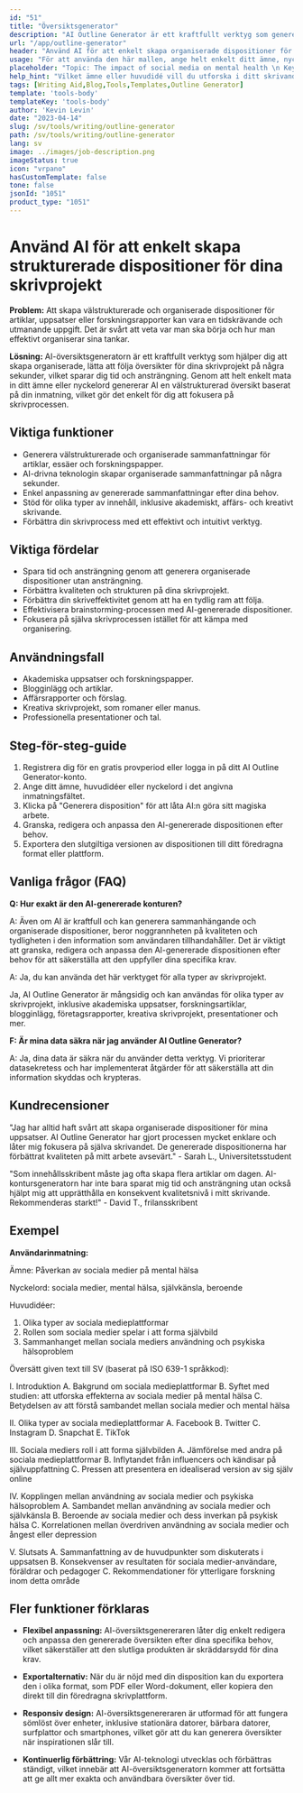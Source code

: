 ```yaml
---
id: "51"
title: "Översiktsgenerator"
description: "AI Outline Generator är ett kraftfullt verktyg som genererar välstrukturerade dispositioner för artiklar, uppsatser och forskningsrapporter med hjälp av artificiell intelligens. Genom att ange ditt ämne eller nyckelord kan detta verktyg spara tid och ansträngning genom att skapa en organiserad, lätt att följa disposition för dina skrivprojekt."
url: "/app/outline-generator"
header: "Använd AI för att enkelt skapa organiserade dispositioner för dina skrivprojekt."
usage: "För att använda den här mallen, ange helt enkelt ditt ämne, nyckelord eller huvudidéer. Outline Generator kommer sedan att ge en organiserad struktur baserad på ditt inmatning, vilket gör det enkelt för dig att strukturera ditt skrivande."
placeholder: "Topic: The impact of social media on mental health \n Keywords: social media, mental health, self-esteem, addiction \n Main ideas: \n1. Different types of social media platforms\n2. The role of social media in shaping self-image\n3. The link between social media usage and mental health issues"
help_hint: "Vilket ämne eller huvudidé vill du utforska i ditt skrivande? Ange ditt ämne, huvudidéer eller nyckelord, och AI-översiktsgeneratorn kommer att ge en välstrukturerad översikt för ditt projekt."
tags: [Writing Aid,Blog,Tools,Templates,Outline Generator]
template: 'tools-body'
templateKey: 'tools-body'
author: 'Kevin Levin'
date: "2023-04-14"
slug: /sv/tools/writing/outline-generator
path: /sv/tools/writing/outline-generator
lang: sv
image: ../images/job-description.png
imageStatus: true
icon: "vrpano"
hasCustomTemplate: false
tone: false
jsonId: "1051"
product_type: "1051"
---
```

# Använd AI för att enkelt skapa strukturerade dispositioner för dina skrivprojekt

**Problem:** Att skapa välstrukturerade och organiserade dispositioner för artiklar, uppsatser eller forskningsrapporter kan vara en tidskrävande och utmanande uppgift. Det är svårt att veta var man ska börja och hur man effektivt organiserar sina tankar.

**Lösning:** AI-översiktsgeneratorn är ett kraftfullt verktyg som hjälper dig att skapa organiserade, lätta att följa översikter för dina skrivprojekt på några sekunder, vilket sparar dig tid och ansträngning. Genom att helt enkelt mata in ditt ämne eller nyckelord genererar AI en välstrukturerad översikt baserat på din inmatning, vilket gör det enkelt för dig att fokusera på skrivprocessen.

## Viktiga funktioner

- Generera välstrukturerade och organiserade sammanfattningar för artiklar, essäer och forskningspapper.
- AI-drivna teknologin skapar organiserade sammanfattningar på några sekunder.
- Enkel anpassning av genererade sammanfattningar efter dina behov.
- Stöd för olika typer av innehåll, inklusive akademiskt, affärs- och kreativt skrivande.
- Förbättra din skrivprocess med ett effektivt och intuitivt verktyg.

## Viktiga fördelar

- Spara tid och ansträngning genom att generera organiserade dispositioner utan ansträngning.
- Förbättra kvaliteten och strukturen på dina skrivprojekt.
- Förbättra din skriveffektivitet genom att ha en tydlig ram att följa.
- Effektivisera brainstorming-processen med AI-genererade dispositioner.
- Fokusera på själva skrivprocessen istället för att kämpa med organisering.

## Användningsfall

- Akademiska uppsatser och forskningspapper.
- Blogginlägg och artiklar.
- Affärsrapporter och förslag.
- Kreativa skrivprojekt, som romaner eller manus.
- Professionella presentationer och tal.

## Steg-för-steg-guide

1. Registrera dig för en gratis provperiod eller logga in på ditt AI Outline Generator-konto.
2. Ange ditt ämne, huvudidéer eller nyckelord i det angivna inmatningsfältet.
3. Klicka på "Generera disposition" för att låta AI:n göra sitt magiska arbete.
4. Granska, redigera och anpassa den AI-genererade dispositionen efter behov.
5. Exportera den slutgiltiga versionen av dispositionen till ditt föredragna format eller plattform.

## Vanliga frågor (FAQ)

**Q: Hur exakt är den AI-genererade konturen?**

A: Även om AI är kraftfull och kan generera sammanhängande och organiserade dispositioner, beror noggrannheten på kvaliteten och tydligheten i den information som användaren tillhandahåller. Det är viktigt att granska, redigera och anpassa den AI-genererade dispositionen efter behov för att säkerställa att den uppfyller dina specifika krav.

A: Ja, du kan använda det här verktyget för alla typer av skrivprojekt.

Ja, AI Outline Generator är mångsidig och kan användas för olika typer av skrivprojekt, inklusive akademiska uppsatser, forskningsartiklar, blogginlägg, företagsrapporter, kreativa skrivprojekt, presentationer och mer.

**F: Är mina data säkra när jag använder AI Outline Generator?**

A: Ja, dina data är säkra när du använder detta verktyg. Vi prioriterar datasekretess och har implementerat åtgärder för att säkerställa att din information skyddas och krypteras.

## Kundrecensioner

"Jag har alltid haft svårt att skapa organiserade dispositioner för mina uppsatser. AI Outline Generator har gjort processen mycket enklare och låter mig fokusera på själva skrivandet. De genererade dispositionerna har förbättrat kvaliteten på mitt arbete avsevärt." - Sarah L., Universitetsstudent

"Som innehållsskribent måste jag ofta skapa flera artiklar om dagen. AI-kontursgeneratorn har inte bara sparat mig tid och ansträngning utan också hjälpt mig att upprätthålla en konsekvent kvalitetsnivå i mitt skrivande. Rekommenderas starkt!" - David T., frilansskribent

## Exempel

**Användarinmatning:**

Ämne: Påverkan av sociala medier på mental hälsa

Nyckelord: sociala medier, mental hälsa, självkänsla, beroende

Huvudidéer:
1. Olika typer av sociala medieplattformar
2. Rollen som sociala medier spelar i att forma självbild
3. Sammanhanget mellan sociala mediers användning och psykiska hälsoproblem

Översätt given text till SV (baserat på ISO 639-1 språkkod):

I. Introduktion
  A. Bakgrund om sociala medieplattformar
  B. Syftet med studien: att utforska effekterna av sociala medier på mental hälsa
  C. Betydelsen av att förstå sambandet mellan sociala medier och mental hälsa

II. Olika typer av sociala medieplattformar
  A. Facebook
  B. Twitter
  C. Instagram
  D. Snapchat
  E. TikTok

III. Sociala mediers roll i att forma självbilden
  A. Jämförelse med andra på sociala medieplattformar
  B. Inflytandet från influencers och kändisar på självuppfattning
  C. Pressen att presentera en idealiserad version av sig själv online

IV. Kopplingen mellan användning av sociala medier och psykiska hälsoproblem
  A. Sambandet mellan användning av sociala medier och självkänsla
  B. Beroende av sociala medier och dess inverkan på psykisk hälsa
  C. Korrelationen mellan överdriven användning av sociala medier och ångest eller depression

V. Slutsats
  A. Sammanfattning av de huvudpunkter som diskuterats i uppsatsen
  B. Konsekvenser av resultaten för sociala medier-användare, föräldrar och pedagoger
  C. Rekommendationer för ytterligare forskning inom detta område

## Fler funktioner förklaras

- **Flexibel anpassning:** AI-översiktsgenereraren låter dig enkelt redigera och anpassa den genererade översikten efter dina specifika behov, vilket säkerställer att den slutliga produkten är skräddarsydd för dina krav.

- **Exportalternativ:** När du är nöjd med din disposition kan du exportera den i olika format, som PDF eller Word-dokument, eller kopiera den direkt till din föredragna skrivplattform.

- **Responsiv design:** AI-översiktsgenereraren är utformad för att fungera sömlöst över enheter, inklusive stationära datorer, bärbara datorer, surfplattor och smartphones, vilket gör att du kan generera översikter när inspirationen slår till.

- **Kontinuerlig förbättring:** Vår AI-teknologi utvecklas och förbättras ständigt, vilket innebär att AI-översiktsgeneratorn kommer att fortsätta att ge allt mer exakta och användbara översikter över tid.
